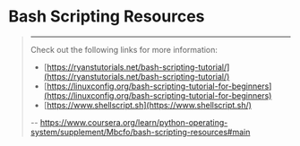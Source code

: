 # Bash Scripting Resources
> 
> * * *
> 
> Check out the following links for more information:
> 
> *   [https://ryanstutorials.net/bash-scripting-tutorial/](https://ryanstutorials.net/bash-scripting-tutorial/)
> *   [https://linuxconfig.org/bash-scripting-tutorial-for-beginners](https://linuxconfig.org/bash-scripting-tutorial-for-beginners)
> *   [https://www.shellscript.sh](https://www.shellscript.sh/)
>
> -- https://www.coursera.org/learn/python-operating-system/supplement/Mbcfo/bash-scripting-resources#main
